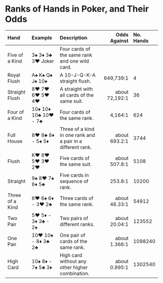 # Ranks of Hands in Poker, and Their Odds

| Hand            | Example              | Description                                                 | Odds Against   | No. Hands |
|:----------------|:---------------------|:------------------------------------------------------------|---------------:|:----------|
| Five of a Kind  | 3♠ 3♦ 3♣ 3♥ Joker    | Four cards of the same rank and one wild card.              |                |           |
| Royal Flush     | A♠ K♠ Q♠ J♠ 10♠      | A 10-J-Q-K-A straight flush.                                |      649,739:1 | 4         |
| Straight Flush  | 8♥ 7♥ 6♥ 5♥ 4♥       | A straight with all cards of the same suit.                 | about 72,192:1 | 36        |
| Four of a Kind  | 10♠ 10♦ 10♣ 10♥ - 7♣ | Four cards of the same rank.                                |        4,164:1 | 624       |
| Full House      | 8♥ 8♣ 8♦ - 5♠ 5♦     | Three of a kind in one rank and a pair in a different rank. |  about 693.2:1 | 3744      |
| Flush           | K♥ 8♥ 5♥ 3♥ 2♥       | Five cards of the same suit.                                |  about 507.8:1 | 5108      |
| Straight        | 9♠ 8♥ 7♠ 6♦ 5♣       | Five cards in sequence of rank.                             |        253.8:1 | 10200     |
| Three of a Kind | 6♥ 6♠ 6♦ - 3♥ 2♣     | Three cards of the same rank.                               |  about 46.33:1 | 54912     |
| Two Pair        | 5♥ 5♦ - 3♦ 3♣ - 2♠   | Two pairs of different ranks.                               |  about 20.04:1 | 123552    |
| One Pair        | 10♥ 10♠ - 8♦ 3♣ 2♣   | One pair of cards of the same rank.                         |  about 1.366:1 | 1098240   |
| High Card       | 10♠ 8♦ - 7♠ 5♣ 3♦    | High card without any other higher combination.             |  about 0.995:1 | 1302540   |
